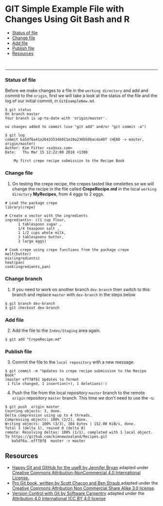 # GIT Simple Example File with Changes Using Git Bash and R

+ [Status of file](#status-of-file)
+ [Change file](#change-file)
+ [Add file](#add-file)
+ [Publish file](#publish-file)
+ [Resources](#resources)


<br><hr>


### Status of file

Before we make changes to a file in the `working directory` and add and commit to the `origin`, first we will take a look at the status of the file and the log of our initial commit, in `GitExampleNew.md`.

```{bash}
$ git status
On branch master
Your branch is up-to-date with 'origin/master'.

no changes added to commit (use "git add" and/or "git commit -a")

$ git log
commit ba5df6a41a26433534b011e10a236b50bacda40f (HEAD -> master, origin/master)
Author: Kim Fitter <xx@xxx.com>
Date:   Thu Mar 15 12:22:00 2018 +1300

    My first crepe recipe submission to the Recipe Book
```

### Change file

1. On testing the crepe recipe, the crepes tasted like omelettes so we will change the recipe in the file called **CrepeRecipe.md** in the local `working directory` **MyRecipes**, from 4 eggs to 2 eggs.

```{r}
# Load the package crepe
library(crepe)

# Create a vector with the ingredients
ingredients<- c(1 cup flour,
      1 tablespoon sugar ,
      1/4 teaspoon salt ,
      1 1/2 cups whole milk,
      3 tablespoons butter,
      2 large eggs)

# Cook crepe using crepe functions from the package crepe
melt(butter)
mix(ingredients)
heat(pan)
cook(ingredients,pan)
```

### Change branch

1. If you need to work on another branch `dev-branch` then switch to this branch and replace `master` with `dev-branch` in the steps below

```{bash}
$ git branch dev-branch
$ git checkout dev-branch
```

### Add file

2. Add the file to the `Index/Staging` area again.

```{bash}
$ git add "CrepeRecipe.md"
```

### Publish file

3. Commit the file to the `local repository` with a new message.

```{bash}
$ git commit -m "Updates to crepe recipe submission to the Recipe Book"
[master eff78f8] Updates to format
 1 file changed, 1 insertion(+), 1 deletions(-)
```

4.  Push the file from the local repository `master` branch to the remote `origin` repository `master` branch. This time we don't need to use the -u.
 
```{bash}
$ git push  origin master
Counting objects: 3, done.
Delta compression using up to 4 threads.
Compressing objects: 100% (2/2), done.
Writing objects: 100% (3/3), 304 bytes | 152.00 KiB/s, done.
Total 3 (delta 1), reused 0 (delta 0)
remote: Resolving deltas: 100% (1/1), completed with 1 local object.
To https://github.com/kimnewzealand/Recipes.git
   ba5df6a..eff78f8  master -> master
```

## Resources

+ [Happy Git and GitHub for the useR by Jennifer Bryan](http://happygitwithr.com/rmd-test-drive.html) adapted under  [Creative Commons Attribution-NonCommercial 4.0 International License.](https://creativecommons.org/licenses/by/4.0/)
+ [Pro Git book, written by Scott Chacon and Ben Straub ](https://git-scm.com/book/en/v2) adapted under the [Creative Commons Attribution Non Commercial Share Alike 3.0 license](https://creativecommons.org/licenses/by/3.0/).
+ [Version Control with Git by Software Carpentry](http://swcarpentry.github.io/git-novice/) adapted under the [Attribution 4.0 International (CC BY 4.0 license](https://creativecommons.org/licenses/by/4.0/)